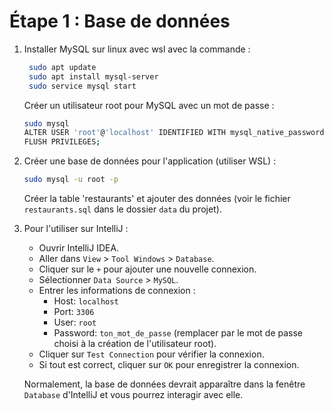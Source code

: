 # Étape 1 : Base de données

1. Installer MySQL sur linux avec wsl avec la commande :
   ```bash
    sudo apt update
    sudo apt install mysql-server
    sudo service mysql start
   ```

   Créer un utilisateur root pour MySQL avec un mot de passe :
    ```bash
    sudo mysql
    ALTER USER 'root'@'localhost' IDENTIFIED WITH mysql_native_password BY 'ton_mot_de_passe';
    FLUSH PRIVILEGES;
    ```

2. Créer une base de données pour l'application (utiliser WSL) :
    ```bash
    sudo mysql -u root -p
    ```
   Créer la table 'restaurants' et ajouter des données (voir le fichier `restaurants.sql` dans le dossier `data` du
   projet).

3. Pour l'utiliser sur IntelliJ :
    - Ouvrir IntelliJ IDEA.
    - Aller dans `View` > `Tool Windows` > `Database`.
    - Cliquer sur le `+` pour ajouter une nouvelle connexion.
    - Sélectionner `Data Source` > `MySQL`.
    - Entrer les informations de connexion :
        - Host: `localhost`
        - Port: `3306`
        - User: `root`
        - Password: `ton_mot_de_passe` (remplacer par le mot de passe choisi à la création de l'utilisateur root).
    - Cliquer sur `Test Connection` pour vérifier la connexion.
    - Si tout est correct, cliquer sur `OK` pour enregistrer la connexion.

   Normalement, la base de données devrait apparaître dans la fenêtre `Database` d'IntelliJ et vous pourrez interagir
   avec elle.
   